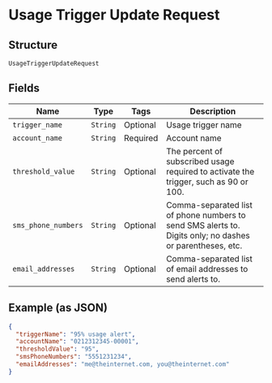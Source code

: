 
# Usage Trigger Update Request

## Structure

`UsageTriggerUpdateRequest`

## Fields

| Name | Type | Tags | Description |
|  --- | --- | --- | --- |
| `trigger_name` | `String` | Optional | Usage trigger name |
| `account_name` | `String` | Required | Account name |
| `threshold_value` | `String` | Optional | The percent of subscribed usage required to activate the trigger, such as 90 or 100. |
| `sms_phone_numbers` | `String` | Optional | Comma-separated list of phone numbers to send SMS alerts to. Digits only; no dashes or parentheses, etc. |
| `email_addresses` | `String` | Optional | Comma-separated list of email addresses to send alerts to. |

## Example (as JSON)

```json
{
  "triggerName": "95% usage alert",
  "accountName": "0212312345-00001",
  "thresholdValue": "95",
  "smsPhoneNumbers": "5551231234",
  "emailAddresses": "me@theinternet.com, you@theinternet.com"
}
```

